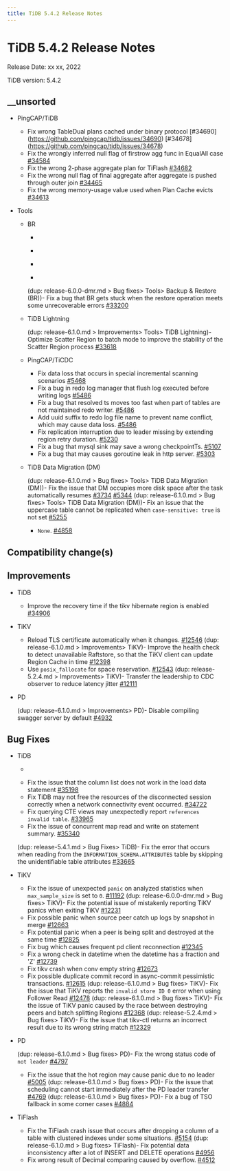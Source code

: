 ```yaml
---
title: TiDB 5.4.2 Release Notes
---
```


# TiDB 5.4.2 Release Notes

Release Date: xx xx, 2022

TiDB version: 5.4.2

## __unsorted

+ PingCAP/TiDB

    <!--planner-->
    - Fix wrong TableDual plans cached under binary protocol [#34690] (https://github.com/pingcap/tidb/issues/34690) [#34678] (https://github.com/pingcap/tidb/issues/34678)
    - Fix the wrongly inferred null flag of firstrow agg func in EqualAll case [#34584](https://github.com/pingcap/tidb/issues/34584)
    - Fix the wrong 2-phase aggregate plan for TiFlash [#34682](https://github.com/pingcap/tidb/issues/34682)
    - Fix the wrong null flag of final aggregate after aggregate is pushed through outer join [#34465](https://github.com/pingcap/tidb/issues/34465)
    - Fix the wrong memory-usage value used when Plan Cache evicts [#34613](https://github.com/pingcap/tidb/issues/34613)

+ Tools

    + BR

        - ```release-note [#35279](https://github.com/pingcap/tidb/issues/35279)
        - ```release-note [#34865](https://github.com/pingcap/tidb/issues/34865)
        - ```release-note [#34956](https://github.com/pingcap/tidb/issues/34956)
        - ```release-note [#34350](https://github.com/pingcap/tidb/issues/34350)
        (dup: release-6.0.0-dmr.md > Bug fixes> Tools> Backup & Restore (BR))- Fix a bug that BR gets stuck when the restore operation meets some unrecoverable errors [#33200](https://github.com/pingcap/tidb/issues/33200)

    + TiDB Lightning

        (dup: release-6.1.0.md > Improvements> Tools> TiDB Lightning)- Optimize Scatter Region to batch mode to improve the stability of the Scatter Region process [#33618](https://github.com/pingcap/tidb/issues/33618)

    + PingCAP/TiCDC

        - Fix data loss that occurs in special incremental scanning scenarios [#5468](https://github.com/pingcap/tiflow/issues/5468)
        - Fix a bug in redo log manager that flush log executed before writing logs [#5486](https://github.com/pingcap/tiflow/issues/5486)
        - Fix a bug that resolved ts moves too fast when part of tables are not maintained redo writer. [#5486](https://github.com/pingcap/tiflow/issues/5486)
        - Add uuid suffix to redo log file name to prevent name conflict, which may cause data loss. [#5486](https://github.com/pingcap/tiflow/issues/5486)
        - Fix replication interruption due to leader missing by extending region retry duration. [#5230](https://github.com/pingcap/tiflow/issues/5230)
        - Fix a bug that mysql sink may save a wrong checkpointTs. [#5107](https://github.com/pingcap/tiflow/issues/5107)
        - Fix a bug that may causes goroutine leak in http server. [#5303](https://github.com/pingcap/tiflow/issues/5303)

    + TiDB Data Migration (DM)

        (dup: release-6.1.0.md > Bug fixes> Tools> TiDB Data Migration (DM))- Fix the issue that DM occupies more disk space after the task automatically resumes [#3734](https://github.com/pingcap/tiflow/issues/3734) [#5344](https://github.com/pingcap/tiflow/issues/5344)
        (dup: release-6.1.0.md > Bug fixes> Tools> TiDB Data Migration (DM))- Fix an issue that the uppercase table cannot be replicated when `case-sensitive: true` is not set [#5255](https://github.com/pingcap/tiflow/issues/5255)
        - `None`. [#4858](https://github.com/pingcap/tiflow/issues/4858)

## Compatibility change(s)

## Improvements

+ TiDB

    <!--transaction-->
    - Improve the recovery time if the tikv hibernate region is enabled [#34906](https://github.com/pingcap/tidb/issues/34906)

+ TiKV

    - Reload TLS certificate automatically when it changes. [#12546](https://github.com/tikv/tikv/issues/12546)
    (dup: release-6.1.0.md > Improvements> TiKV)- Improve the health check to detect unavailable Raftstore, so that the TiKV client can update Region Cache in time [#12398](https://github.com/tikv/tikv/issues/12398)
    - Use `posix_fallocate` for space reservation. [#12543](https://github.com/tikv/tikv/issues/12543)
    (dup: release-5.2.4.md > Improvements> TiKV)- Transfer the leadership to CDC observer to reduce latency jitter [#12111](https://github.com/tikv/tikv/issues/12111)

+ PD

    (dup: release-6.1.0.md > Improvements> PD)- Disable compiling swagger server by default [#4932](https://github.com/tikv/pd/issues/4932)

## Bug Fixes

+ TiDB

    <!--planner-->
    - ```release-note [#34678](https://github.com/pingcap/tidb/issues/34678)

    <!--transaction-->
    - Fix the issue that the column list does not work in the load data statement [#35198](https://github.com/pingcap/tidb/issues/35198)

    <!--sql-infra-->
    - Fix TiDB may not free the resources of the disconnected session correctly when a network connectivity event occurred. [#34722](https://github.com/pingcap/tidb/issues/34722)
    - Fix querying CTE views may unexpectedly report `references invalid table`. [#33965](https://github.com/pingcap/tidb/issues/33965)

    <!--diagnosis-->
    - Fix the issue of concurrent map read and write on statement summary. [#35340](https://github.com/pingcap/tidb/issues/35340)

    (dup: release-5.4.1.md > Bug Fixes> TiDB)- Fix the error that occurs when reading from the `INFORMATION_SCHEMA.ATTRIBUTES` table by skipping the unidentifiable table attributes [#33665](https://github.com/pingcap/tidb/issues/33665)

+ TiKV

    - Fix the issue of unexpected `panic` on analyzed statistics when `max_sample_size` is set to `0`. [#11192](https://github.com/tikv/tikv/issues/11192)
    (dup: release-6.0.0-dmr.md > Bug fixes> TiKV)- Fix the potential issue of mistakenly reporting TiKV panics when exiting TiKV [#12231](https://github.com/tikv/tikv/issues/12231)
    - Fix possible panic when source peer catch up logs by snapshot in merge [#12663](https://github.com/tikv/tikv/issues/12663)
    - Fix potential panic when a peer is being split and destroyed at the same time [#12825](https://github.com/tikv/tikv/issues/12825)
    - Fix bug which causes frequent pd client reconnection [#12345](https://github.com/tikv/tikv/issues/12345)
    - Fix a wrong check in datetime when the datetime has a fraction and 'Z' [#12739](https://github.com/tikv/tikv/issues/12739)
    - Fix tikv crash when conv empty string [#12673](https://github.com/tikv/tikv/issues/12673)
    - Fix possible duplicate commit record in async-commit pessimistic transactions. [#12615](https://github.com/tikv/tikv/issues/12615)
    (dup: release-6.1.0.md > Bug fixes> TiKV)- Fix the issue that TiKV reports the `invalid store ID 0` error when using Follower Read [#12478](https://github.com/tikv/tikv/issues/12478)
    (dup: release-6.1.0.md > Bug fixes> TiKV)- Fix the issue of TiKV panic caused by the race between destroying peers and batch splitting Regions [#12368](https://github.com/tikv/tikv/issues/12368)
    (dup: release-5.2.4.md > Bug fixes> TiKV)- Fix the issue that tikv-ctl returns an incorrect result due to its wrong string match [#12329](https://github.com/tikv/tikv/issues/12329)

+ PD

    (dup: release-6.1.0.md > Bug fixes> PD)- Fix the wrong status code of `not leader` [#4797](https://github.com/tikv/pd/issues/4797)
    - Fix the issue that the hot region may cause panic due to no leader [#5005](https://github.com/tikv/pd/issues/5005)
    (dup: release-6.1.0.md > Bug fixes> PD)- Fix the issue that scheduling cannot start immediately after the PD leader transfer [#4769](https://github.com/tikv/pd/issues/4769)
    (dup: release-6.1.0.md > Bug fixes> PD)- Fix a bug of TSO fallback in some corner cases [#4884](https://github.com/tikv/pd/issues/4884)

+ TiFlash

    <!--storage-->
    - Fix the TiFlash crash issue that occurs after dropping a column of a table with clustered indexes under some situations. [#5154](https://github.com/pingcap/tiflash/issues/5154)
    (dup: release-6.1.0.md > Bug fixes> TiFlash)- Fix potential data inconsistency after a lot of INSERT and DELETE operations [#4956](https://github.com/pingcap/tiflash/issues/4956)

    <!--compute-->
    - Fix wrong result of Decimal comparing caused by overflow. [#4512](https://github.com/pingcap/tiflash/issues/4512)
